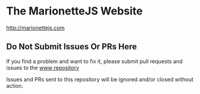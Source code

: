 # The MarionetteJS Website

http://marionettejs.com

## Do Not Submit Issues Or PRs Here

If you find a problem and want to fix it,
please submit pull requests and issues to the
[www repository](https://github.com/marionettejs/www)

Issues and PRs sent to this repository
will be ignored and/or closed without action.
